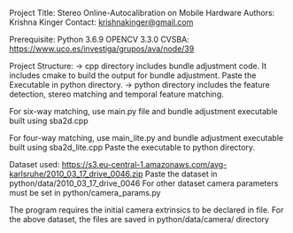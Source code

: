 Project Title: Stereo Online-Autocalibration on Mobile Hardware
Authors: Krishna Kinger
Contact: krishnakinger@gmail.com

Prerequisite:
Python 3.6.9
OPENCV 3.3.0
CVSBA: https://www.uco.es/investiga/grupos/ava/node/39

Project Structure:
-> cpp directory includes bundle adjustment code. It includes cmake
to build the output for bundle adjustment. Paste the Executable in python directory.
-> python directory includes the feature detection, stereo matching
and temporal feature matching.

For six-way matching, use main.py file and bundle adjustment executable
built using sba2d.cpp

For four-way matching, use main_lite.py and bundle adjustment executable
built using sba2d_lite.cpp
Paste the executable to python directory.

Dataset used: https://s3.eu-central-1.amazonaws.com/avg-karlsruhe/2010_03_17_drive_0046.zip
Paste the dataset in python/data/2010_03_17_drive_0046
For other dataset camera parameters must be set in python/camera_params.py

The program requires the initial camera extrinsics to be declared in file. For the above dataset,
the files are saved in python/data/camera/ directory
